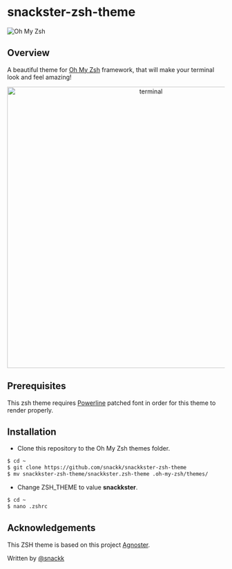 # snackster-zsh-theme
<img src="https://s3.amazonaws.com/ohmyzsh/oh-my-zsh-logo.png" alt="Oh My Zsh">

## Overview

A beautiful theme for [Oh My Zsh](https://github.com/ohmyzsh/ohmyzsh) framework, that will make your terminal look and feel amazing!

<p align="center">
  <img width="650" alt="terminal" src="https://user-images.githubusercontent.com/9936714/73313755-fe8a8180-4223-11ea-918b-b9ed64be7bab.png">
</p>


## Prerequisites

This zsh theme requires [Powerline](https://github.com/Lokaltog/powerline-fonts) patched font in order for this theme to render properly.

## Installation

* Clone this repository to the Oh My Zsh themes folder.
```sh
$ cd ~
$ git clone https://github.com/snackk/snackkster-zsh-theme
$ mv snackkster-zsh-theme/snackkster.zsh-theme .oh-my-zsh/themes/
```

* Change ZSH_THEME to value **snackkster**.
```sh
$ cd ~
$ nano .zshrc
```

## Acknowledgements

This ZSH theme is based on this project [Agnoster](https://github.com/agnoster/agnoster-zsh-theme).

  Written by [@snackk](https://github.com/snackk)
